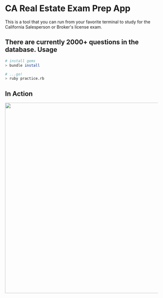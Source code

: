 CA Real Estate Exam Prep App
=======
This is a tool that you can run from your favorite terminal to study for the
California Salesperson or Broker's license exam.

There are currently 2000+ questions in the database.
Usage
-----
```zsh
# install gems
> bundle install

# ...go!
> ruby practice.rb
```

In Action
-----
<img src="https://raw.githubusercontent.com/joshuamcginnis/ca-real-estate-study-tool/master/screenshot.png" width="630" />


